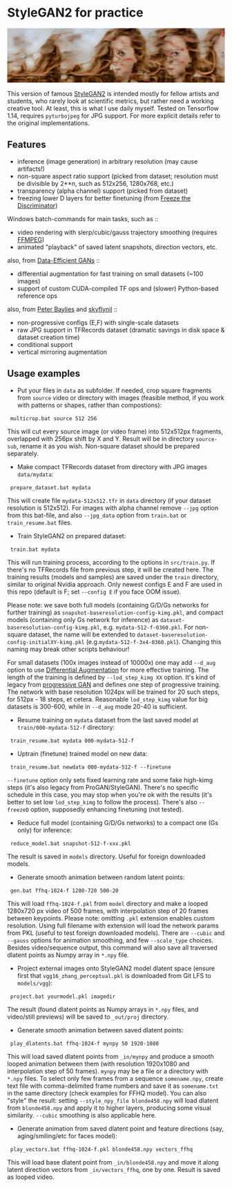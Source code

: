 # StyleGAN2 for practice

<p align='center'><img src='_out/mix_urart6-1024-f-4096-1024.jpg' /></p>

This version of famous [StyleGAN2] is intended mostly for fellow artists and students, who rarely look at scientific metrics, but rather need a working creative tool. At least, this is what I use daily myself. 
Tested on Tensorflow 1.14, requires `pyturbojpeg` for JPG support. For more explicit details refer to the original implementations. 

## Features
* inference (image generation) in arbitrary resolution (may cause artifacts!)
* non-square aspect ratio support (picked from dataset; resolution must be divisible by 2**n, such as 512x256, 1280x768, etc.)
* transparency (alpha channel) support (picked from dataset)
* freezing lower D layers for better finetuning (from [Freeze the Discriminator])

Windows batch-commands for main tasks, such as ::
* video rendering with slerp/cubic/gauss trajectory smoothing (requires [FFMPEG])
* animated "playback" of saved latent snapshots, direction vectors, etc.

also, from [Data-Efficient GANs] ::
* differential augmentation for fast training on small datasets (~100 images)
* support of custom CUDA-compiled TF ops and (slower) Python-based reference ops

also, from [Peter Baylies] and [skyflynil] ::
* non-progressive configs (E,F) with single-scale datasets
* raw JPG support in TFRecords dataset (dramatic savings in disk space & dataset creation time)
* conditional support 
* vertical mirroring augmentation

## Usage examples

* Put your files in `data` as subfolder. If needed, crop square fragments from `source` video or directory with images (feasible method, if you work with patterns or shapes, rather than compostions):
```
 multicrop.bat source 512 256 
```
This will cut every source image (or video frame) into 512x512px fragments, overlapped with 256px shift by X and Y. Result will be in directory `source-sub`, rename it as you wish. Non-square dataset should be prepared separately.

* Make compact TFRecords dataset from directory with JPG images `data/mydata`:
```
 prepare_dataset.bat mydata 
```
This will create file `mydata-512x512.tfr` in `data` directory (if your dataset resolution is 512x512). For images with alpha channel remove `--jpg` option from this bat-file, and also `--jpg_data` option from `train.bat` or `train_resume.bat` files. 

* Train StyleGAN2 on prepared dataset:
```
 train.bat mydata 
```
This will run training process, according to the options in `src/train.py`. If there's no TFRecords file from previous step, it will be created here. The training results (models and samples) are saved under the `train` directory, similar to original Nvidia approach. Only newest configs E and F are used in this repo (default is F; set `--config E` if you face OOM issue). 

Please note: we save both full models (containing G/D/Gs networks for further training) as `snapshot-baseresolution-config-kimg.pkl`, and compact models (containing only Gs network for inference) as  `dataset-baseresolution-config-kimg.pkl`, e.g. `mydata-512-f-0360.pkl`. For non-square dataset, the name will be extended to `dataset-baseresolution-config-initialXY-kimg.pkl` (e.g.`mydata-512-f-3x4-0360.pkl`). Changing this naming may break other scripts behaviour! 

For small datasets (100x images instead of 10000x) one may add `--d_aug` option to use [Differential Augmentation] for more effective training. 
The length of the training is defined by `--lod_step_kimg XX` option. It's kind of legacy from [progressive GAN] and defines one step of progressive training. The network with base resolution 1024px will be trained for 20 such steps, for 512px - 18 steps, et cetera. Reasonable `lod_step_kimg` value for big datasets is 300-600, while in `--d_aug` mode 20-40 is sufficient.

* Resume training on `mydata` dataset from the last saved model at `train/000-mydata-512-f` directory:
```
 train_resume.bat mydata 000-mydata-512-f
```

* Uptrain (finetune) trained model on new data:
```
 train_resume.bat newdata 000-mydata-512-f --finetune 
```
`--finetune` option only sets fixed learning rate and some fake high-kimg steps (it's also legacy from ProGAN/StyleGAN). There's no specific schedule in this case, you may stop when you're ok with the results (it's better to set low `lod_step_kimg` to follow the process). There's also `--freezeD` option, supposedly enhancing finetuning (not tested).

* Reduce full model (containing G/D/Gs networks) to a compact one (Gs only) for inference:
```
 reduce_model.bat snapshot-512-f-xxx.pkl 
```
The result is saved in `models` directory. Useful for foreign downloaded models.

* Generate smooth animation between random latent points:
```
 gen.bat ffhq-1024-f 1280-720 500-20 
```
This will load `ffhq-1024-f.pkl` from `model` directory and make a looped 1280x720 px video of 500 frames, with interpolation step of 20 frames between keypoints. Please note: omitting `.pkl` extension enables custom resolution. Using full filename with extension will load the network params from PKL (useful to test foreign downloaded models). There are `--cubic` and `--gauss` options for animation smoothing, and few `--scale_type` choices. Besides video/sequence output, this command will also save all traversed dlatent points as Numpy array in `*.npy` file.

* Project external images onto StyleGAN2 model dlatent space (ensure first that `vgg16_zhang_perceptual.pkl` is downloaded from Git LFS to `models/vgg`):
```
 project.bat yourmodel.pkl imagedir 
```
The result (found dlatent points as Numpy arrays in `*.npy` files, and video/still previews) will be saved to `_out/proj` directory. 

* Generate smooth animation between saved dlatent points:
```
 play_dlatents.bat ffhq-1024-f mynpy 50 1920-1080 
```
This will load saved dlatent points from `_in/mynpy` and produce a smooth looped animation between them (with resolution 1920x1080 and interpolation step of 50 frames). `mynpy` may be a file or a directory with `*.npy` files. To select only few frames from a sequence `somename.npy`, create text file with comma-delimited frame numbers and save it as `somename.txt` in the same directory (check examples for FFHQ model). You can also "style" the result: setting `--style_npy_file blonde458.npy` will load dlatent from `blonde458.npy` and apply it to higher layers, producing some visual similarity. `--cubic` smoothing is also applicable here. 

* Generate animation from saved dlatent point and feature directions (say, aging/smiling/etc for faces model):
```
 play_vectors.bat ffhq-1024-f.pkl blonde458.npy vectors_ffhq 
```
This will load base dlatent point from `_in/blonde458.npy` and move it along latent direction vectors from `_in/vectors_ffhq`, one by one. Result is saved as looped video. 

[StyleGAN2]: <https://github.com/NVlabs/stylegan2>
[Peter Baylies]: <https://github.com/pbaylies/stylegan2>
[skyflynil]: <https://github.com/skyflynil/stylegan2>
[Data-Efficient GANs]: <https://github.com/mit-han-lab/data-efficient-gans>
[Differential Augmentation]: <https://github.com/mit-han-lab/data-efficient-gans>
[Freeze the Discriminator]: <https://arxiv.org/abs/2002.10964>
[FFMPEG]: <https://ffmpeg.org/download.html>
[progressive GAN]: <https://github.com/tkarras/progressive_growing_of_gans>
